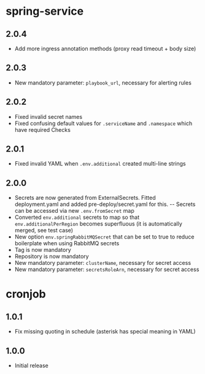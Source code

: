 # spring-service

## 2.0.4
- Add more ingress annotation methods (proxy read timeout + body size)

## 2.0.3
- New mandatory parameter: `playbook_url`, necessary for alerting rules

## 2.0.2
- Fixed invalid secret names
- Fixed confusing default values for `.serviceName` and `.namespace` which have required Checks

## 2.0.1
- Fixed invalid YAML when `.env.additional` created multi-line strings

## 2.0.0

- Secrets are now generated from ExternalSecrets. Fitted deployment.yaml and added pre-deploy/secret.yaml for this.
  -- Secrets can be accessed via new `.env.fromSecret` map
- Converted `env.additional` secrets to map so that `env.additionalPerRegion` becomes superfluous (it is automatically merged, see test case)
- New option `env.springRabbitMQSecret` that can be set to true to reduce boilerplate when using RabbitMQ secrets
- Tag is now mandatory
- Repository is now mandatory
- New mandatory parameter: `clusterName`, necessary for secret access
- New mandatory parameter: `secretsRoleArn`, necessary for secret access

# cronjob

## 1.0.1
- Fix missing quoting in schedule (asterisk has special meaning in YAML)

## 1.0.0
- Initial release
